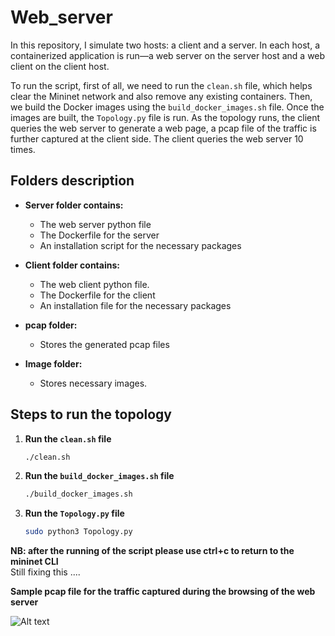 # Web_server

In this repository, I simulate two hosts: a client and a server. In each host, a containerized application is run—a web server on the server host and a web client on the client host. 

To run the script, first of all, we need to run the `clean.sh` file, which helps clear the Mininet network and also remove any existing containers. Then, we build the Docker images using the `build_docker_images.sh` file. Once the images are built, the `Topology.py` file is run. As the topology runs, the client queries the web server to generate a web page, a pcap file of the traffic is further captured at the client side. The client queries the web server 10 times.

## Folders description

- **Server folder contains:**
  - The web server python file
  - The Dockerfile for the server
  - An installation script for the necessary packages

- **Client folder contains:**
  - The web client python file.
  - The Dockerfile for the client
  - An installation file for the necessary packages

- **pcap folder:**
  - Stores the generated pcap files

- **Image folder:**
  - Stores necessary images.


## Steps to run the topology

1. **Run the `clean.sh` file**
   ```bash
   ./clean.sh

2. **Run the `build_docker_images.sh` file**
   ```bash
   ./build_docker_images.sh

3. **Run the `Topology.py` file**
   ```bash
   sudo python3 Topology.py

**NB: after the running of the script please use ctrl+c to return to the mininet CLI** <br>
Still fixing  this ....

**Sample pcap file for the traffic captured during the browsing of the web server**

![Alt text](https://github.com/johnsengendo/Web_sever/blob/main/Images/Screenshot%202024-07-01%20143046.png)



